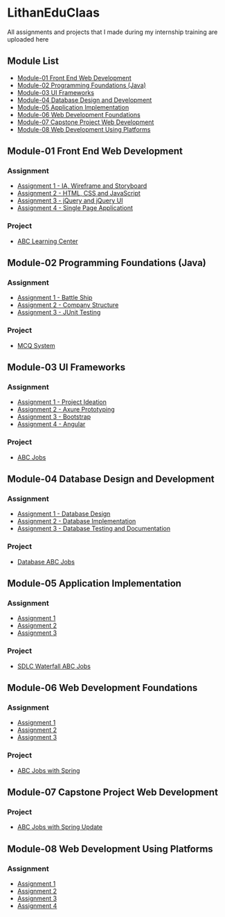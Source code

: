 # LithanEduClaas
All assignments and projects that I made during my internship training are uploaded here

## Module List
  - [Module-01 Front End Web Development](#module-01-front-end-web-development)
  - [Module-02 Programming Foundations (Java)](#module-02-programming-foundations-java)
  - [Module-03 UI Frameworks](#module-03-ui-frameworks)
  - [Module-04 Database Design and Development](#module-04-database-design-and-development)
  - [Module-05 Application Implementation](#module-05-application-implementation)
  - [Module-06 Web Development Foundations](#module-06-web-development-foundations)
  - [Module-07 Capstone Project Web Development](#module-07-capstone-project-web-development)
  - [Module-08 Web Development Using Platforms](#module-08-web-development-using-platforms)

## Module-01 Front End Web Development
### Assignment
- [Assignment 1 - IA, Wireframe and Storyboard](https://github.com/wildanlh/LithanSingapore/tree/master/Module-01%20Front%20End%20Web%20Development/Assignment/Assignment%201%20-%20IA%2C%20Wireframe%20and%20Storyboard)
- [Assignment 2 - HTML, CSS and JavaScript](https://github.com/wildanlh/LithanSingapore/tree/master/Module-01%20Front%20End%20Web%20Development/Assignment/Assignment%202%20-%20HTML%2C%20CSS%20and%20JavaScript)
- [Assignment 3 - jQuery and jQuery UI](https://github.com/wildanlh/LithanSingapore/tree/master/Module-01%20Front%20End%20Web%20Development/Assignment/Assignment%203%20-%20jQuery%20and%20jQuery%20UI)
- [Assignment 4 - Single Page Applicationt](https://github.com/wildanlh/LithanSingapore/tree/master/Module-01%20Front%20End%20Web%20Development/Assignment/Assignment%204%20-%20Single%20Page%20Application)
### Project
- [ABC Learning Center](https://github.com/wildanlh/LithanEduClaas/tree/master/Module-01%20Front%20End%20Web%20Development/Project)

## Module-02 Programming Foundations (Java)
### Assignment
- [Assignment 1 - Battle Ship](https://github.com/wildanlh/LithanSingapore/tree/master/Module-02%20Programming%20Foundations%20(Java)/Assignment/Assignment%201%20-%20Battle%20Ship/BattleShips)
- [Assignment 2 - Company Structure](https://github.com/wildanlh/LithanSingapore/tree/master/Module-02%20Programming%20Foundations%20(Java)/Assignment/Assignment%202%20-%20Company%20Structure/CompanyStructure)
- [Assignment 3 - JUnit Testing](https://github.com/wildanlh/LithanSingapore/tree/master/Module-02%20Programming%20Foundations%20(Java)/Assignment/Assignment%203%20-%20JUnit%20Testing)
### Project
- [MCQ System](https://github.com/wildanlh/LithanSingapore/tree/master/Module-02%20Programming%20Foundations%20(Java)/Project/MCQ)

## Module-03 UI Frameworks
### Assignment
- [Assignment 1 - Project Ideation](https://github.com/wildanlh/LithanSingapore/tree/master/Module-03%20UI%20Frameworks/Assignment/Assignment%201%20-%20Project%20Ideation)
- [Assignment 2 - Axure Prototyping](https://github.com/wildanlh/LithanSingapore/tree/master/Module-03%20UI%20Frameworks/Assignment/Assignment%202%20-%20Axure%20Prototyping)
- [Assignment 3 - Bootstrap](https://github.com/wildanlh/LithanEduClaas/tree/master/Module-03%20UI%20Frameworks/Assignment/Assignment%203%20-%20Bootstrap)
- [Assignment 4 - Angular](https://github.com/wildanlh/LithanEduClaas/tree/master/Module-03%20UI%20Frameworks/Assignment/Assignment%204%20-%20Angular)
### Project
- [ABC Jobs](https://github.com/wildanlh/LithanEduClaas/tree/master/Module-03%20UI%20Frameworks/Project/abc-jobs)

## Module-04 Database Design and Development
### Assignment
- [Assignment 1 - Database Design](https://github.com/wildanlh/LithanEduClaas/tree/master/Module-04%20Database%20Design%20and%20Development/Assignment/Assignment%201%20-%20Database%20Design)
- [Assignment 2 - Database Implementation](https://github.com/wildanlh/LithanEduClaas/tree/master/Module-04%20Database%20Design%20and%20Development/Assignment/Assignment%202%20-%20Database%20Implementation)
- [Assignment 3 - Database Testing and Documentation](https://github.com/wildanlh/LithanEduClaas/tree/master/Module-04%20Database%20Design%20and%20Development/Assignment/Assignment%203%20-%20Database%20Testing%20and%20Documentation)
### Project
- [Database ABC Jobs](https://github.com/wildanlh/LithanEduClaas/tree/master/Module-04%20Database%20Design%20and%20Development/Project)

## Module-05 Application Implementation
### Assignment
- [Assignment 1](https://github.com/wildanlh/LithanEduClaas/tree/master/Module-05%20Application%20Implementation/Assignment/Assignment%201)
- [Assignment 2](https://github.com/wildanlh/LithanEduClaas/tree/master/Module-05%20Application%20Implementation/Assignment/Assignment%202)
- [Assignment 3](https://github.com/wildanlh/LithanEduClaas/tree/master/Module-05%20Application%20Implementation/Assignment/Assignment%203)
### Project
- [SDLC Waterfall ABC Jobs](https://github.com/wildanlh/LithanEduClaas/tree/master/Module-05%20Application%20Implementation/Project)

## Module-06 Web Development Foundations
### Assignment
- [Assignment 1](https://github.com/wildanlh/LithanEduClaas/tree/master/Module-06%20Web%20Development%20Foundations/Assignment/Assignment%201)
- [Assignment 2](https://github.com/wildanlh/LithanEduClaas/tree/master/Module-06%20Web%20Development%20Foundations/Assignment/Assignment%202)
- [Assignment 3](https://github.com/wildanlh/LithanEduClaas/tree/master/Module-06%20Web%20Development%20Foundations/Assignment/Assignment%203)
### Project
- [ABC Jobs with Spring](https://github.com/wildanlh/LithanEduClaas/tree/master/Module-06%20Web%20Development%20Foundations/Project)

## Module-07 Capstone Project Web Development
### Project
- [ABC Jobs with Spring Update](https://github.com/wildanlh/LithanEduClaas/tree/master/Module-07%20Capstone%20Project%20Web%20Development/Project)

## Module-08 Web Development Using Platforms
### Assignment
- [Assignment 1](https://github.com/wildanlh/LithanEduClaas/tree/master/Module-08%20Web%20Development%20Using%20Platforms/Assignment/Assignment%201)
- [Assignment 2](https://github.com/wildanlh/LithanEduClaas/tree/master/Module-08%20Web%20Development%20Using%20Platforms/Assignment/Assignment%202)
- [Assignment 3](https://github.com/wildanlh/LithanEduClaas/tree/master/Module-08%20Web%20Development%20Using%20Platforms/Assignment/Assignment%203)
- [Assignment 4](https://github.com/wildanlh/LithanEduClaas/tree/master/Module-08%20Web%20Development%20Using%20Platforms/Assignment/Assignment%204)